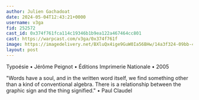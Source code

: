 ```yaml
---
author: Julien Gachadoat
date: 2024-05-04T12:43:21+0000
username: v3ga
fid: 252572
cast_id: 0x374f761fca114c19346b1b9ea122a467464cc801
cast: https://warpcast.com/v3ga/0x374f761f
image: https://imagedelivery.net/BXluQx4ige9GuW0Ia56BHw/14a3f324-09bb-4f27-c826-d1b062499900/original
layout: post
---
```

Typoésie • Jérôme Peignot • Éditions Imprimerie Nationale • 2005  
  
"Words have a soul, and in the written word itself, we find something other than a kind of conventional algebra. There is a relationship between the graphic sign and the thing signified." • Paul Claudel  

<img src='https://imagedelivery.net/BXluQx4ige9GuW0Ia56BHw/14a3f324-09bb-4f27-c826-d1b062499900/original' alt='' referrerpolicy='no-referrer'/>
<img src='https://imagedelivery.net/BXluQx4ige9GuW0Ia56BHw/76e013b8-327c-44d8-f0ea-995d60920400/original' alt='' referrerpolicy='no-referrer'/>